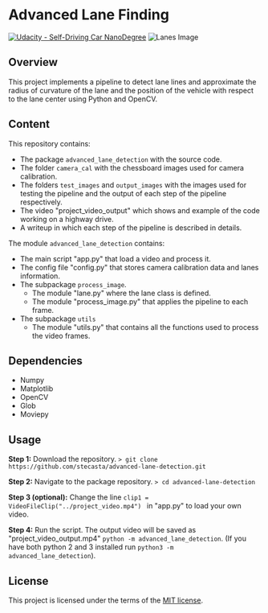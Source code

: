 # **Advanced Lane Finding**

[![Udacity - Self-Driving Car NanoDegree](https://s3.amazonaws.com/udacity-sdc/github/shield-carnd.svg)](http://www.udacity.com/drive)
![Lanes Image](./examples/example_output.jpg)

Overview
---
This project implements a pipeline to detect lane lines and approximate the radius of curvature of the lane and the position of the vehicle with respect to the lane center using Python and OpenCV.

Content
---
This repository contains:

* The package `advanced_lane_detection` with the source code.
* The folder `camera_cal` with the chessboard images used for camera calibration.
* The folders `test_images` and `output_images` with the images used for testing the pipeline and the output of each step of the pipeline respectively.
* The video "project_video_output" which shows and example of the code working on a highway drive.
* A writeup in which each step of the pipeline is described in details.

The module `advanced_lane_detection` contains:
* The main script "app.py" that load a video and process it.
* The config file "config.py" that stores camera calibration data and lanes information.
* The subpackage `process_image`.
    * The module "lane.py" where the lane class is defined.
    * The module "process_image.py" that applies the pipeline to each frame.
* The subpackage `utils`
    * The module "utils.py" that contains all the functions used to process the video frames.

Dependencies
---
<!--TODO makefile.py + requirements.txt
init:
    pip install -r requirements.txt

test:
    py.test tests

.PHONY: init test

-->

* Numpy
* Matplotlib
* OpenCV
* Glob
* Moviepy

Usage
---
<!-- Dependencies-->
**Step 1:** Download the repository. `> git clone https://github.com/stecasta/advanced-lane-detection.git`

**Step 2:** Navigate to the package repository. `> cd advanced-lane-detection`

**Step 3 (optional):** Change the line `clip1 = VideoFileClip("../project_video.mp4")
` in "app.py" to load your own video. 

**Step 4:** Run the script. The output video will be saved as "project_video_output.mp4" `python -m advanced_lane_detection`. (If you have both python 2 and 3 installed run `python3 -m advanced_lane_detection`).


License
---

This project is licensed under the terms of the [MIT license](https://opensource.org/licenses/MIT).

